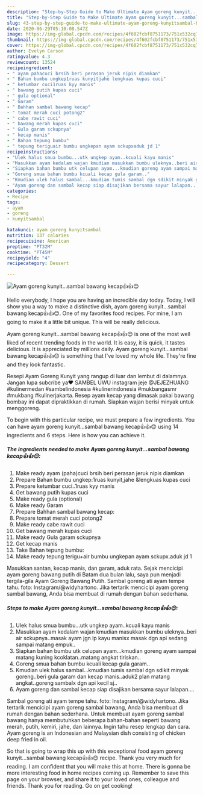 ```yaml
---
description: "Step-by-Step Guide to Make Ultimate Ayam goreng kunyit...sambal bawang kecap👍👍😊"
title: "Step-by-Step Guide to Make Ultimate Ayam goreng kunyit...sambal bawang kecap👍👍😊"
slug: 43-step-by-step-guide-to-make-ultimate-ayam-goreng-kunyitsambal-bawang-kecap
date: 2020-06-29T05:10:08.547Z
image: https://img-global.cpcdn.com/recipes/4f602fcbf8751173/751x532cq70/ayam-goreng-kunyitsambal-bawang-kecap👍👍😊-foto-resep-utama.jpg
thumbnail: https://img-global.cpcdn.com/recipes/4f602fcbf8751173/751x532cq70/ayam-goreng-kunyitsambal-bawang-kecap👍👍😊-foto-resep-utama.jpg
cover: https://img-global.cpcdn.com/recipes/4f602fcbf8751173/751x532cq70/ayam-goreng-kunyitsambal-bawang-kecap👍👍😊-foto-resep-utama.jpg
author: Evelyn Carson
ratingvalue: 4.3
reviewcount: 13524
recipeingredient:
- " ayam pahacuci brsih beri perasan jeruk nipis diamkan"
- " Bahan bumbu ungkep1ruas kunyitjahe lengkuas kupas cuci"
- " ketumbar cuci1ruas kyy manis"
- " bawang putih kupas cuci"
- " gula optional"
- " Garam"
- " Bahhan sambal bawang kecap"
- " tomat merah cuci potong2"
- " cabe rawit cuci"
- " bawang merah kupas cuci"
- " Gula garam sckupnya"
- " kecap manis"
- " Bahan tepung bumbu"
- " tepung teriguair bumbu ungkepan ayam sckupxaduk jd 1"
recipeinstructions:
- "Ulek halus smua bumbu...utk ungkep ayam..kcuali kayu manis"
- "Masukkan ayam kedalam wajan kmudian masukkan bumbu uleknya..beri air sckupnya..masak ayam jgn lp kayu manisx masak dgn api sedang sampai matang empuk.."
- "Siapkan bahan bumbu utk celupan ayam...kmudian goreng ayam sampai matang kuning kcoklatan..matang angkat tiriskan.."
- "Goreng smua bahan bumbu kcuali kecap gula garam.."
- "Kmudian ulek halus sambal...kmudian tumis sambal dgn sdikit minyak goreng..beri gula garam dan kecap manis..aduk2 plan matang angkat..goreng sambalx dgn api kecil sj.."
- "Ayam goreng dan sambal kecap siap disajikan bersama sayur lalapan...."
categories:
- Recipe
tags:
- ayam
- goreng
- kunyitsambal

katakunci: ayam goreng kunyitsambal 
nutrition: 137 calories
recipecuisine: American
preptime: "PT32M"
cooktime: "PT45M"
recipeyield: "4"
recipecategory: Dessert

---
```



![Ayam goreng kunyit...sambal bawang kecap👍👍😊](https://img-global.cpcdn.com/recipes/4f602fcbf8751173/751x532cq70/ayam-goreng-kunyitsambal-bawang-kecap👍👍😊-foto-resep-utama.jpg)

Hello everybody, I hope you are having an incredible day today. Today, I will show you a way to make a distinctive dish, ayam goreng kunyit...sambal bawang kecap👍👍😊. One of my favorites food recipes. For mine, I am going to make it a little bit unique. This will be really delicious.

Ayam goreng kunyit...sambal bawang kecap👍👍😊 is one of the most well liked of recent trending foods in the world. It is easy, it is quick, it tastes delicious. It is appreciated by millions daily. Ayam goreng kunyit...sambal bawang kecap👍👍😊 is something that I've loved my whole life. They're fine and they look fantastic.

Resepi Ayam Goreng Kunyit yang rangup di luar dan lembut di dalamnya. Jangan lupa subcribe ya❤️ SAMBEL UWU instagram jeje @JEJEZHUANG #kulinermedan #sambelindonesia #kulinerindonesia #mukbangasmr #mukbang #kulinerjakarta. Resep ayam kecap yang dimasak pakai bawang bombay ini dapat dipraktikkan di rumah. Siapkan wajan berisi minyak untuk menggoreng.


To begin with this particular recipe, we must prepare a few ingredients. You can have ayam goreng kunyit...sambal bawang kecap👍👍😊 using 14 ingredients and 6 steps. Here is how you can achieve it.

<!--inarticleads1-->

##### The ingredients needed to make Ayam goreng kunyit...sambal bawang kecap👍👍😊:

1. Make ready  ayam (paha)cuci brsih beri perasan jeruk nipis diamkan
1. Prepare  Bahan bumbu ungkep:1ruas kunyit,jahe &amp;lengkuas kupas cuci
1. Prepare  ketumbar cuci..1ruas kyy manis
1. Get  bawang putih kupas cuci
1. Make ready  gula (optional)
1. Make ready  Garam
1. Prepare  Bahhan sambal bawang kecap:
1. Prepare  tomat merah cuci potong2
1. Make ready  cabe rawit cuci
1. Get  bawang merah kupas cuci
1. Make ready  Gula garam sckupnya
1. Get  kecap manis
1. Take  Bahan tepung bumbu:
1. Make ready  tepung terigu+air bumbu ungkepan ayam sckupx.aduk jd 1


Masukkan santan, kecap manis, dan garam, aduk rata. Sejak mencicipi ayam goreng bawang putih di Batam dua bulan lalu, saya pun menjadi tergila-gila Ayam Goreng Bawang Putih. Sambal goreng ati ayam tempe tahu. foto: Instagram/@widyhartono. Jika tertarik mencicipi ayam goreng sambal bawang, Anda bisa membuat di rumah dengan bahan sederhana. 

<!--inarticleads2-->

##### Steps to make Ayam goreng kunyit...sambal bawang kecap👍👍😊:

1. Ulek halus smua bumbu...utk ungkep ayam..kcuali kayu manis
1. Masukkan ayam kedalam wajan kmudian masukkan bumbu uleknya..beri air sckupnya..masak ayam jgn lp kayu manisx masak dgn api sedang sampai matang empuk..
1. Siapkan bahan bumbu utk celupan ayam...kmudian goreng ayam sampai matang kuning kcoklatan..matang angkat tiriskan..
1. Goreng smua bahan bumbu kcuali kecap gula garam..
1. Kmudian ulek halus sambal...kmudian tumis sambal dgn sdikit minyak goreng..beri gula garam dan kecap manis..aduk2 plan matang angkat..goreng sambalx dgn api kecil sj..
1. Ayam goreng dan sambal kecap siap disajikan bersama sayur lalapan....


Sambal goreng ati ayam tempe tahu. foto: Instagram/@widyhartono. Jika tertarik mencicipi ayam goreng sambal bawang, Anda bisa membuat di rumah dengan bahan sederhana. Untuk membuat ayam goreng sambal bawang hanya membutuhkan beberapa bahan-bahan seperti bawang merah, putih, kemiri, jahe, dan lainnya. Ingin tahu resep lengkap dan cara. Ayam goreng is an Indonesian and Malaysian dish consisting of chicken deep fried in oil. 

So that is going to wrap this up with this exceptional food ayam goreng kunyit...sambal bawang kecap👍👍😊 recipe. Thank you very much for reading. I am confident that you will make this at home. There is gonna be more interesting food in home recipes coming up. Remember to save this page on your browser, and share it to your loved ones, colleague and friends. Thank you for reading. Go on get cooking!

